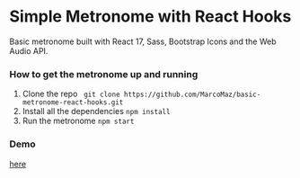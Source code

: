 # Simple Metronome with React Hooks
Basic metronome built with React 17, Sass, Bootstrap Icons and the Web Audio API.

### How to get the metronome up and running
1. Clone the repo
` git clone https://github.com/MarcoMaz/basic-metronome-react-hooks.git`
2. Install all the dependencies
`npm install`
3. Run the metronome
`npm start`

### Demo
[here](https://marcomaz.github.io/basic-metronome-react-hooks "here")